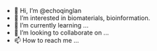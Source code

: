 - 👋 Hi, I’m @echoqinglan
- 👀 I’m interested in biomaterials, bioinformation.
- 🌱 I’m currently learning ...
- 💞️ I’m looking to collaborate on ...
- 📫 How to reach me ...

<!---
echoqinglan/echoqinglan is a ✨ special ✨ repository because its `README.md` (this file) appears on your GitHub profile.
You can click the Preview link to take a look at your changes.
--->
